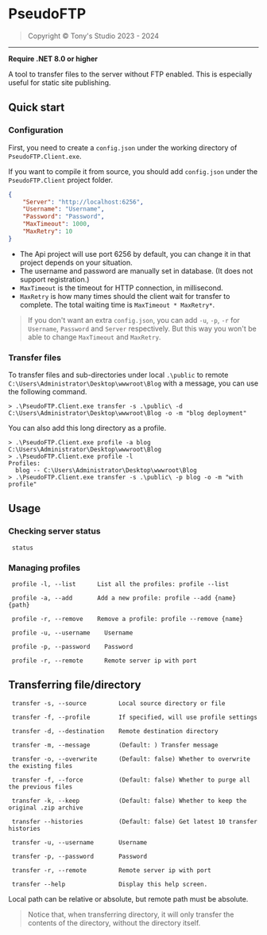 # PseudoFTP

> Copyright &copy; Tony's Studio 2023 - 2024

----

**Require .NET 8.0 or higher**

A tool to transfer files to the server without FTP enabled. This is especially useful for static site publishing.

## Quick start

### Configuration

First, you need to create a `config.json` under the working directory of `PseudoFTP.Client.exe`.

If you want to compile it from source, you should add `config.json` under the `PseudoFTP.Client` project folder.

```json
{
    "Server": "http://localhost:6256",
    "Username": "Username",
    "Password": "Password",
    "MaxTimeout": 1000,
    "MaxRetry": 10
}
```

- The Api project will use port 6256 by default, you can change it in that project depends on your situation.
- The username and password are manually set in database. (It does not support registration.)
- `MaxTimeout` is the timeout for HTTP connection, in millisecond.
- `MaxRetry` is how many times should the client wait for transfer to complete. The total waiting time is `MaxTimeout * MaxRetry*`.

> If you don't want an extra `config.json`, you can add `-u`, `-p`, `-r` for `Username`, `Password` and `Server` respectively. But this way you won't be able to change `MaxTimeout` and `MaxRetry`.

### Transfer files

To transfer files and sub-directories under local `.\public` to remote `C:\Users\Administrator\Desktop\wwwroot\Blog` with a message, you can use the following command.

```pwsh
> .\PseudoFTP.Client.exe transfer -s .\public\ -d C:\Users\Administrator\Desktop\wwwroot\Blog -o -m "blog deployment"
```

You can also add this long directory as a profile.

```pwsh
> .\PseudoFTP.Client.exe profile -a blog C:\Users\Administrator\Desktop\wwwroot\Blog
> .\PseudoFTP.Client.exe profile -l
Profiles:
  blog -- C:\Users\Administrator\Desktop\wwwroot\Blog
> .\PseudoFTP.Client.exe transfer -s .\public\ -p blog -o -m "with profile"
```

## Usage

### Checking server status

```pwsh
 status
```

### Managing profiles

```
 profile -l, --list      List all the profiles: profile --list
 
 profile -a, --add       Add a new profile: profile --add {name} {path}
 
 profile -r, --remove    Remove a profile: profile --remove {name}
 
 profile -u, --username    Username
 
 profile -p, --password    Password
 
 profile -r, --remote      Remote server ip with port
```

## Transferring file/directory

```
 transfer -s, --source         Local source directory or file

 transfer -f, --profile        If specified, will use profile settings

 transfer -d, --destination    Remote destination directory

 transfer -m, --message        (Default: ) Transfer message

 transfer -o, --overwrite      (Default: false) Whether to overwrite the existing files

 transfer -f, --force          (Default: false) Whether to purge all the previous files

 transfer -k, --keep           (Default: false) Whether to keep the original .zip archive

 transfer --histories          (Default: false) Get latest 10 transfer histories

 transfer -u, --username       Username

 transfer -p, --password       Password

 transfer -r, --remote         Remote server ip with port

 transfer --help               Display this help screen.
```

Local path can be relative or absolute, but remote path must be absolute.

> Notice that, when transferring directory, it will only transfer the contents of the directory, without the directory itself.
